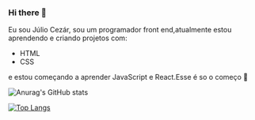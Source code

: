### Hi there 👋

Eu sou Júlio Cezár, sou um programador front end,atualmente estou aprendendo e criando projetos com:
<br>
- HTML
- CSS
                       
e estou começando a aprender JavaScript e React.Esse é so o começo :rocket:   

                        



![Anurag's GitHub stats](https://github-readme-stats.vercel.app/api?username=anuraghazra&show_icons=true&theme=transparent)




[![Top Langs](https://github-readme-stats.vercel.app/api/top-langs/?username=anuraghazra&hide_progress=true)](https://github.com/anuraghazra/github-readme-stats) 
